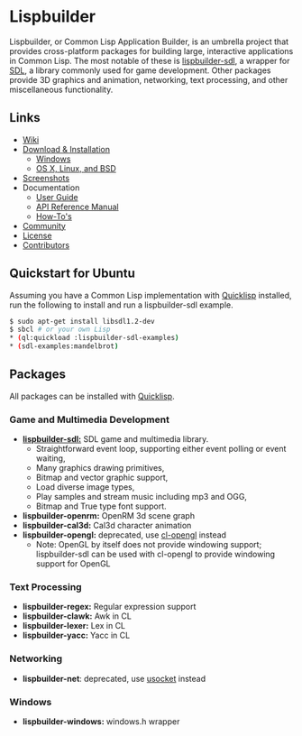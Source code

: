 # Lispbuilder

Lispbuilder, or Common Lisp Application Builder, is an umbrella
project that provides cross-platform packages for building large,
interactive applications in Common Lisp. The most notable of these is
[lispbuilder-sdl](https://github.com/lispbuilder/lispbuilder/wiki/LispbuilderSDL),
a wrapper for [SDL](https://www.libsdl.org/), a library commonly used
for game development. Other packages provide 3D graphics and
animation, networking, text processing, and other miscellaneous
functionality.

## Links

  * [Wiki](https://github.com/lispbuilder/lispbuilder/wiki)
  * [Download & Installation](https://github.com/lispbuilder/lispbuilder/wiki/DownloadInstallationIntro)
    * [Windows](https://github.com/lispbuilder/lispbuilder/wiki/WindowsInstallation)
    * [OS X, Linux, and BSD](https://github.com/lispbuilder/lispbuilder/wiki/DownloadInstallation)
  * [Screenshots](https://github.com/lispbuilder/lispbuilder/wiki/Screenshots)
  * Documentation
    * [User Guide](https://github.com/lispbuilder/lispbuilder/wiki/UsingLispbuilderSDL)
    * [API Reference Manual](https://lispbuilder.github.io/documentation)
    * [How-To's](https://github.com/lispbuilder/lispbuilder/wiki/HowTos)
  * [Community](https://github.com/lispbuilder/lispbuilder/wiki/Community)
  * [License](https://github.com/lispbuilder/lispbuilder/wiki/License)
  * [Contributors](https://github.com/lispbuilder/lispbuilder/wiki/Contributors)

## Quickstart for Ubuntu

Assuming you have a Common Lisp implementation with
[Quicklisp](https://www.quicklisp.org/) installed, run the following
to install and run a lispbuilder-sdl example.

```bash
$ sudo apt-get install libsdl1.2-dev
$ sbcl # or your own Lisp
* (ql:quickload :lispbuilder-sdl-examples)
* (sdl-examples:mandelbrot)
```

## Packages

All packages can be installed with [Quicklisp](https://www.quicklisp.org/).

### Game and Multimedia Development

  * [**lispbuilder-sdl:**](https://github.com/lispbuilder/lispbuilder/wiki/LispbuilderSDL) SDL game and multimedia library.
      * Straightforward event loop, supporting either event polling or event waiting,
      * Many graphics drawing primitives,
      * Bitmap and vector graphic support,
      * Load diverse image types,
      * Play samples and stream music including mp3 and OGG,
      * Bitmap and True type font support.
  * **lispbuilder-openrm:** OpenRM 3d scene graph
  * **lispbuilder-cal3d:** Cal3d character animation
  * **lispbuilder-opengl:** deprecated, use [cl-opengl](https://common-lisp.net/project/cl-opengl/) instead
      * Note: OpenGL by itself does not provide windowing support; lispbuilder-sdl can be used with cl-opengl to provide windowing support for OpenGL

### Text Processing

  * **lispbuilder-regex:** Regular expression support
  * **lispbuilder-clawk:** Awk in CL
  * **lispbuilder-lexer:** Lex in CL
  * **lispbuilder-yacc:** Yacc in CL

### Networking

  * **lispbuilder-net**: deprecated, use [usocket](https://common-lisp.net/project/usocket/) instead

### Windows

  * **lispbuilder-windows:** windows.h wrapper
